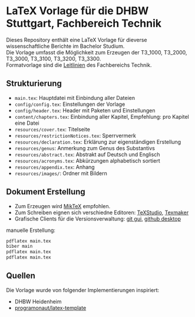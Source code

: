 # LaTeX Vorlage für die DHBW Stuttgart, Fachbereich Technik

Dieses Repository enthält eine LaTeX Vorlage für dieverse wissenschaftliche Berichte im Bachelor Studium. \
Die Vorlage umfasst die Möglichkeit zum Erzeugen der T3_1000, T3_2000, T3_3000, T3_3100, T3_3200, T3_3300. \
Formatvorlage sind die [Leitlinien](https://www.dhbw.de/die-dhbw/dokumente#Dokumente_Technik) des Fachbereichs Technik.

## Strukturierung
- `main.tex`: Hauptdatei mit Einbindung aller Dateien
- `config/config.tex`: Einstellungen der Vorlage
- `config/header.tex`: Header mit Paketen und Einstellungen
- `content/chapters.tex`: Einbindung aller Kapitel, Empfehlung: pro Kapitel eine Datei
- `resources/cover.tex`: Titelseite
- `resources/restrictionNotices.tex`: Sperrvermerk
- `resources/declaration.tex`: Erklärung zur eigenständigen Erstellung
- `resources/genus`: Anmerkung zum Genus des Substantivs
- `resources/abstract.tex`: Abstrakt auf Deutsch und Englisch
- `resources/acronyms.tex`: Abkürzungen alphabetisch sortiert
- `resources/appendix.tex`: Anhang
- `resources/images/`: Ordner mit Bildern

## Dokument Erstellung

- Zum Erzeugen wird [MikTeX](https://miktex.org/) empfohlen.
- Zum Schreiben eignen sich verschiedne Editoren: [TeXStudio](https://www.texstudio.org/), [Texmaker](https://www.xm1math.net/texmaker/)
- Grafische Clients für die Versionsverwaltung: [git gui](https://git-scm.com/), [github desktop](https://desktop.github.com/)

manuelle Erstellung:
```bash
pdflatex main.tex
biber main
pdflatex main.tex
pdflatex main.tex
```

## Quellen
Die Vorlage wurde von folgender Implementierungen inspiriert:
- DHBW Heidenheim
- [programonaut/latex-template](https://github.com/programonaut/latex-template)
